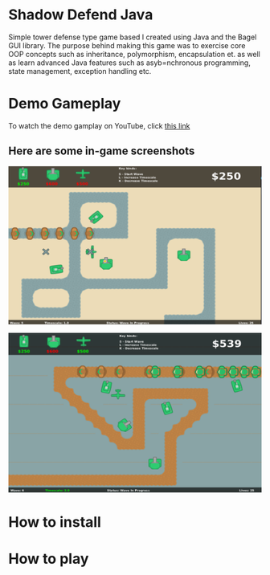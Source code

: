 # Shadow Defend Java
Simple tower defense type game based I created using Java and the Bagel GUI library. The purpose behind making this game was to exercise core OOP concepts such as inheritance, polymorphism, encapsulation et. as well as learn advanced Java features such as asyb=nchronous programming, state management, exception handling etc. 

# Demo Gameplay 

To watch the demo gamplay on YouTube, click [this link](https://www.youtube.com/watch?v=u6LZTGjbzhc)

## Here are some in-game screenshots 

![Screenshot of level-1](samples/sample_1.png)

![Screenshot of level 2](samples/sample_3.png)

# How to install 

# How to play 
